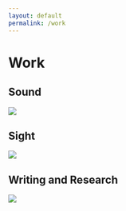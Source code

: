 ```yaml
---
layout: default
permalink: /work
---
```

# Work

<!-- [Sound](https://www.jacobsundstrom.com/work/sound) -->
## Sound

<d1>
  <div class="thumbnail">
    <!-- <a href="https://www.jacobsundstrom.com/work/sound"> -->
    <a href="../work/sound">
      <img src="../images/work/aplisro.jpg">
    </a>
  </div>
</d1>

<!-- [Sight](https://www.jacobsundstrom.com/work/sight) -->
## Sight

<d1>
  <div class="thumbnail">
    <!-- <a href="https://www.jacobsundstrom.com/work/sight"> -->
    <a href="../work/sight">
      <img src="../images/work/erasure/erasure_photo5.jpg">
    </a>
  </div>
</d1>

<!-- [Installation](https://www.jacobsundstrom.com/work/installation) -->

## Writing and Research

<d1>
  <div class="thumbnail">
    <!-- <a href="https://www.jacobsundstrom.com/work/sight"> -->
    <a href="../work/research">
      <img src="../work/research/stpt/residual_spec.png">
    </a>
  </div>
</d1>
